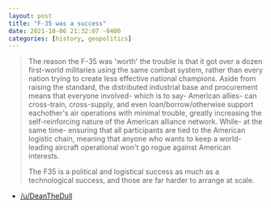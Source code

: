 ```yaml
---
layout: post
title: "F-35 was a success"
date: 2021-10-06 21:32:07 -0400
categories: [history, geopolitics]
---
```


> The reason the F-35 was 'worth' the trouble is that it got over a dozen first-world militaries using the same combat system, rather than every nation trying to create less effective national champions. Aside from raising the standard, the distributed industrial base and procurement means that everyone involved- which is to say- American allies- can cross-train, cross-supply, and even loan/borrow/otherwise support eachother's air operations with minimal trouble, greatly increasing the self-reinforcing nature of the American alliance network. While- at the same time- ensuring that all participants are tied to the American logistic chain, meaning that anyone who wants to keep a world-leading aircraft operational won't go rogue against American interests.
> 
> The F35 is a political and logistical success as much as a technological success, and those are far harder to arrange at scale.

- [/u/DeanTheDull](https://old.reddit.com/r/TheMotte/comments/pn9tal/culture_war_roundup_for_the_week_of_september_13/hdf6ibt/?context=3)
